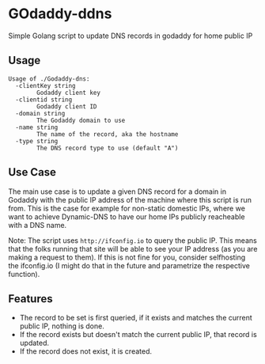 # GOdaddy-ddns
Simple Golang script to update DNS records in godaddy for home public IP 

## Usage 

```
Usage of ./Godaddy-dns:
  -clientKey string
    	Godaddy client key
  -clientid string
    	Godaddy client ID
  -domain string
    	The Godaddy domain to use
  -name string
    	The name of the record, aka the hostname
  -type string
    	The DNS record type to use (default "A")
```

## Use Case

The main use case is to update a given DNS record for a domain in Godaddy with the public IP address of the machine where this script is run from.
This is the case for example for non-static domestic IPs, where we want to achieve Dynamic-DNS to have our home IPs publicly reacheable with a DNS name.

Note:
The script uses `http://ifconfig.io` to query the public IP. This means that the folks running that site will be able to see your IP address (as you are making a request to them). If this is not fine for you, consider selfhosting the ifconfig.io (I might do that in the future and parametrize the respective function).

## Features

* The record to be set is first queried, if it exists and matches the current public IP, nothing is done.
* If the record exists but doesn't match the current public IP, that record is updated.
* If the record does not exist, it is created.
